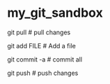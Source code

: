 # my_git_sandbox

git pull # pull changes

git add FILE # Add a file  

git commit -a # commit all 

git push # push changes

